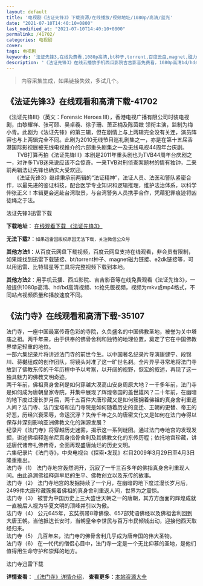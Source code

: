 ```yaml
---
layout: default
title: '电视剧《法证先锋3》下载资源/在线播放/视频地址/1080p/高清/蓝光'
date: "2021-07-10T14:40:10+0800"
last_modified_at: "2021-07-10T14:40:10+0800"
permalink: /41702/
categories: 电视剧
cover:
tags: 电视剧
keywords: '法证先锋3,在线免费看,1080p高清,bt种子,torrent,百度云盘,magnet,磁力链,迅雷下载资源'
description: '《法证先锋3》在线云播放手机西瓜影院吉吉影音免费看，1080p高清bd/hd未删减完整版和tc抢先枪版，mkv/mp4格式，附带bt/torrent种子、magnet/磁力链、百度云盘、网盘资源迅雷下载链接'
---
```


>内容采集生成，如果链接失效，多试几个。


## 《法证先锋3》在线观看和高清下载-41702

《法证先锋III》（英文：Forensic Heroes III），香港电视广播有限公司时装电视剧，由黎耀祥、张可颐、吴卓羲、徐子珊、萧正楠及陈茵媺 领衔主演，监制为梅小青。此剧为《法证先锋》的第三辑，但在剧情上与上两辑完全没有关连，演员阵容也与上两辑完全不同。此剧为2010无线节目巡礼剧集之一，亦是在第十五届香港国际影视展被无线电视推介的六部重头剧集之一及无线电视44周年台庆剧。<br />　　TVB打算再拍《法证先锋III》本剧是2011年重头剧也为TVB44周年台庆剧之一，对许多TVB迷来说应该不会惊奇。一来TVB对刑侦查案题材的情有独钟，二来前两辑法证先锋也确实大受欢迎。<br />　　《法证先锋3》继续秉承前两辑的&ldquo;法证精神”，法证人员、法医和警队紧密合作，以最先进的鉴证科技，配合医学专业知识和逻辑推理，维护法治体系，以科学伸张正义！本辑更会远赴台湾取景，与台湾警务人员携手合作，凭藉犯罪痕迹将凶徒绳之于法。


法证先锋3迅雷下载

**下载地址**： [在线观看下载 《法证先锋3》](https://www.993dy.com//vod-detail-id-10571.html) 


**无法下载?**：`如果迅雷因版权原因无法下载，关注微信公众号 `

**其他方法1**：从百度云网盘下载视频，百度云网盘支持在线观看，非会员有限制，如果能找到迅雷下载链接、bt/torrent种子、magnet磁力链接、e2dk链接等，可以用迅雷、比特彗星等工具将完整视频下载到本地。

**其他方法2**：用手机云播、西瓜影院、吉吉影音等在线免费观看《法证先锋3》，一般提供1080p高清、hd/bd高清视频、tc抢先版视频，视频为mkv或mp4格式，不同站点视频质量和播放速度不同。


## 《法门寺》在线观看和高清下载-35107

法门寺，一座中国最富传奇色彩的寺院，久负盛名的中国佛教圣地，被誉为关中塔庙之祖。两千年来，由于供奉的佛骨舍利和独特的地理位置，奠定了它在中国佛教界举足轻重的地位。<br />一部六集纪录片将讲述法门寺的前世今生。以中国著名纪录片导演康健宁、段锦川、蒋樾组成的创作团队，将镜头对准了这一旷世名刹。全片异乎寻常地将法门寺放到了佛教东传的千年历程中予以考察，以开阔的视野，恢宏的叙述，再现了这一独具魅力的佛教文明奇迹。<br />两千年前，佛祖真身舍利是如何穿越大漠高山安身周原大地？一千多年前，法门寺是如何成为唐朝皇家寺院，并集中展现了辉煌帝国的盖世雄风？二十年前，在幽暗的地下度过漫长岁月后，两千五百件大唐珍藏又是如何簇拥着佛祖的真身舍利重返人间？法门寺、法门宝塔和法门寺院是如何随着历史的变迁、王朝的更替、帝王的好恶，历经兴衰荣辱，命运沉浮？失传千年之久的唐密文化又是如何在法门寺得以保存并深刻影响亚洲佛教文化的渊源发展？<br />纪录片《法门寺》将穿越历史迷雾，揭示这一系列谜团。通过法门寺地宫的发现发掘，讲述佛祖释迦牟尼真身指骨舍利及其佛教文化的东传历程；依托地宫珍藏，讲述唐代诸帝礼佛传奇，全面再现盛唐灿烂的历史文明。<br />六集纪录片《法门寺》，中央电视台《探索•发现》栏目2009年3月29日至4月3日隆重推出。<br />法门寺（1） 法门寺地宫轰然洞开，沉寂了一千三百多年的佛指真身舍利重现人间。由此追溯佛祖释迦牟尼的生平、佛教创立以及东传的故事。<br />法门寺（2） 法门寺地宫的发掘持续了一个月，在幽暗的地下度过漫长岁月后，2499件大唐珍藏簇拥着佛祖的真身舍利重返人间，世界为之震惊。<br />法门寺（3） 被誉为中国历史上三大盛世天朝之一的唐朝，其方方面面的辉煌成就一直被后人视为华夏文明的顶峰并引以为傲。<br />法门寺（4） 公元645年，玄奘携带8尊佛像、657部梵语佛经以及佛祖舍利回到大唐王朝。当他抵达长安时，当朝皇帝李世民与百万市民倾城出动，迎接他西天取经归来。<br />法门寺（5） 几百年来，法门寺的佛骨舍利几乎成为唐帝国的伟大圣物。<br />法门寺（6） 在一代代的僧侣心目中，法门寺一定是一个无比仰慕的圣地，是他们值得用生命守护和崇拜的地方。</p>


法门寺迅雷下载

**详情查看**： [《法门寺》详情介绍](/movie/35107/)， **查看更多**：[本站资源大全](/movie/t/all/)

